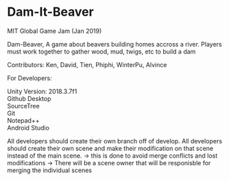 # Dam-It-Beaver

MIT Global Game Jam (Jan 2019)

Dam-Beaver, A game about beavers building homes accross a river. Players must work together to gather wood, mud, twigs, etc to build a dam

Contributors: Ken, David, Tien, Phiphi, WinterPu, Alvince

For Developers:

Unity Version: 2018.3.7f1 <br/>
Github Desktop <br/>
SourceTree <br/>
Git <br/>
Notepad++ <br/>
Android Studio <br/>

All developers should create their own branch off of develop.
All developers should create their own scene and make their modification on that scene instead of the main scene. 
-> this is done to avoid merge conflicts and lost modifications
-> There will be a scene owner that will be responisble for merging the individual scenes
